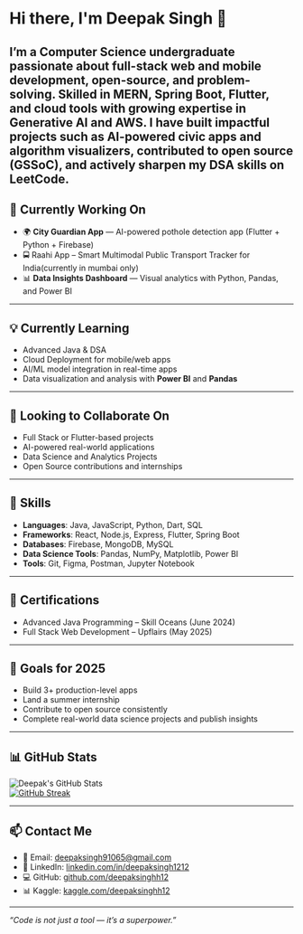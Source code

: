 # Hi there, I'm Deepak Singh 👋

I’m a Computer Science undergraduate passionate about full-stack web and mobile development, open-source, and problem-solving. Skilled in MERN, Spring Boot, Flutter, and cloud tools with growing expertise in Generative AI and AWS. I have built impactful projects such as AI-powered civic apps and algorithm visualizers, contributed to open source (GSSoC), and actively sharpen my DSA skills on LeetCode.
---

## 🚀 Currently Working On
- 🌍 **City Guardian App** — AI-powered pothole detection app (Flutter + Python + Firebase)
- 🚍 Raahi App – Smart Multimodal Public Transport Tracker for India(currently in mumbai only)
- 📊 **Data Insights Dashboard** — Visual analytics with Python, Pandas, and Power BI

---

## 💡 Currently Learning
- Advanced Java & DSA  
- Cloud Deployment for mobile/web apps  
- AI/ML model integration in real-time apps  
- Data visualization and analysis with **Power BI** and **Pandas**

---

## 🤝 Looking to Collaborate On
- Full Stack or Flutter-based projects  
- AI-powered real-world applications  
- Data Science and Analytics Projects  
- Open Source contributions and internships

---

## 🔧 Skills
- **Languages**: Java, JavaScript, Python, Dart, SQL  
- **Frameworks**: React, Node.js, Express, Flutter, Spring Boot  
- **Databases**: Firebase, MongoDB, MySQL  
- **Data Science Tools**: Pandas, NumPy, Matplotlib, Power BI  
- **Tools**: Git, Figma, Postman, Jupyter Notebook

---

## 📜 Certifications
- Advanced Java Programming – Skill Oceans (June 2024)  
- Full Stack Web Development – Upflairs (May 2025)

---

## 🎯 Goals for 2025
- Build 3+ production-level apps  
- Land a summer internship  
- Contribute to open source consistently  
- Complete real-world data science projects and publish insights

---

## 📊 GitHub Stats

![Deepak's GitHub Stats](https://github-readme-stats.vercel.app/api?username=deepaksinghh12&show_icons=true&theme=tokyonight)  
[![GitHub Streak](https://streak-stats.demolab.com?user=deepaksinghh12&theme=radical)](https://git.io/streak-stats)

---

## 📫 Contact Me
- 📧 Email: deepaksingh91065@gmail.com  
- 💼 LinkedIn: [linkedin.com/in/deepaksingh1212](https://www.linkedin.com/in/deepaksingh1212/)  
- 💻 GitHub: [github.com/deepaksinghh12](https://github.com/deepaksinghh12)  
- 📊 Kaggle: [kaggle.com/deepaksinghh12](https://www.kaggle.com/deepaksinghh12)

---

_“Code is not just a tool — it’s a superpower.”_

